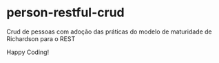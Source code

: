 # person-restful-crud
Crud de pessoas com adoção das práticas do modelo de maturidade de Richardson para o REST

Happy Coding!
